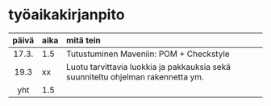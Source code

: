 # työaikakirjanpito

| päivä | aika | mitä tein  |
| :----:|:-----| :-----|
| 17.3. | 1.5    | Tutustuminen Maveniin: POM + Checkstyle |
| 19.3  | xx    | Luotu tarvittavia luokkia ja pakkauksia sekä suunniteltu ohjelman rakennetta ym. |
| yht   | 1.5   | |
